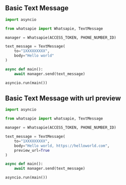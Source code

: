 ## Basic Text Message

```py title="hello_world.py" linenums="1"
import asyncio

from whatsapie import Whatsapie, TextMessage

manager = Whatsapie(ACCESS_TOKEN, PHONE_NUMBER_ID)

text_message = TextMessage(
    to="1XXXXXXXXX",
    body="Hello world"
)

async def main():
    await manager.send(text_message)

asyncio.run(main())

```

## Basic Text Message with url preview

```py title="hello_world.py" linenums="1"
import asyncio

from whatsapie import whatsapie, TextMessage

manager = Whatsapie(ACCESS_TOKEN, PHONE_NUMBER_ID)

text_message = TextMessage(
    to="1XXXXXXXXX",
    body="Hello world, https://helloworld.com",
    preview_url=True
)

async def main():
    await manager.send(text_message)

asyncio.run(main())

```
